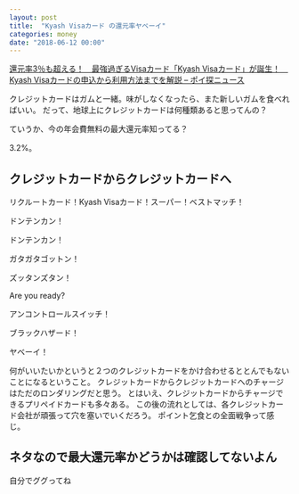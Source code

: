 ```yaml
---
layout: post
title:  "Kyash Visaカード の還元率ヤベーイ"
categories: money
date: "2018-06-12 00:00"
---
```


[還元率3％も超える！　最強過ぎるVisaカード「Kyash Visaカード」が誕生！　Kyash Visaカードの申込から利用方法までを解説 – ポイ探ニュース](http://www.poitan.jp/archives/39468)

クレジットカードはガムと一緒。味がしなくなったら、また新しいガムを食べればいい。
だって、地球上にクレジットカードは何種類あると思ってんの？

ていうか、今の年会費無料の最大還元率知ってる？

3.2%。

## クレジットカードからクレジットカードへ

リクルートカード！Kyash Visaカード！スーパー！ベストマッチ！

ドンテンカン！

ドンテンカン！

ガタガタゴットン！　

ズッタンズタン！

Are you ready?

アンコントロールスイッチ！　

ブラックハザード！　

ヤベーイ！

何がいいたいかというと２つのクレジットカードをかけ合わせるととんでもないことになるということ。
クレジットカードからクレジットカードへのチャージはただのロンダリングだと思う。
とはいえ、クレジットカードからチャージできるプリペイドカードも多々ある。
この後の流れとしては、各クレジットカード会社が頑張って穴を塞いでいくだろう。
ポイント乞食との全面戦争って感じ。

## ネタなので最大還元率かどうかは確認してないよん

自分でググってね
